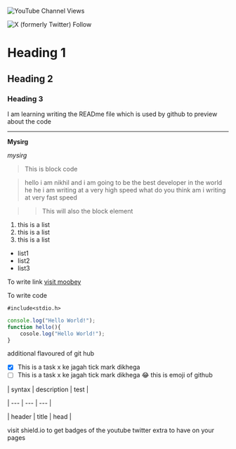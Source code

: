     
![YouTube Channel Views](https://img.shields.io/youtube/channel/views/:channelId)

![X (formerly Twitter) Follow](https://img.shields.io/twitter/follow/:user)

# Heading 1
## Heading 2
### Heading 3
I am learning writing the READme file which is used by github to preview about the code

---
**Mysirg**

*mysirg*

>This is block code

>hello i am nikhil and i am going to be the best developer in the world he he i am writing at a very high speed what do you think am i writing at very fast speed

  >>This will also the block element

1. this is a list
2. this is a list
3. this is a list

- list1
- list2
- list3

To write link
[visit moobey](www.moobey.com)

To write code

`#include<stdio.h>`

```javascript
console.log("Hello World!");
function hello(){
    cosole.log("Hello World!");
}
```

<!-- Image are derive from link 
 ![alt text](link or src of the image) because of ! it will treated as image -->

additional flavoured of git hub

 - [x] This is a task x ke jagah tick mark dikhega
 - [ ] This is a task x ke jagah tick mark dikhega
 :joy: this is emoji of github

| syntax | description | test |

| --- | --- | --- |

| header | title | head |

visit shield.io to get badges of the youtube twitter extra to have on your pages

